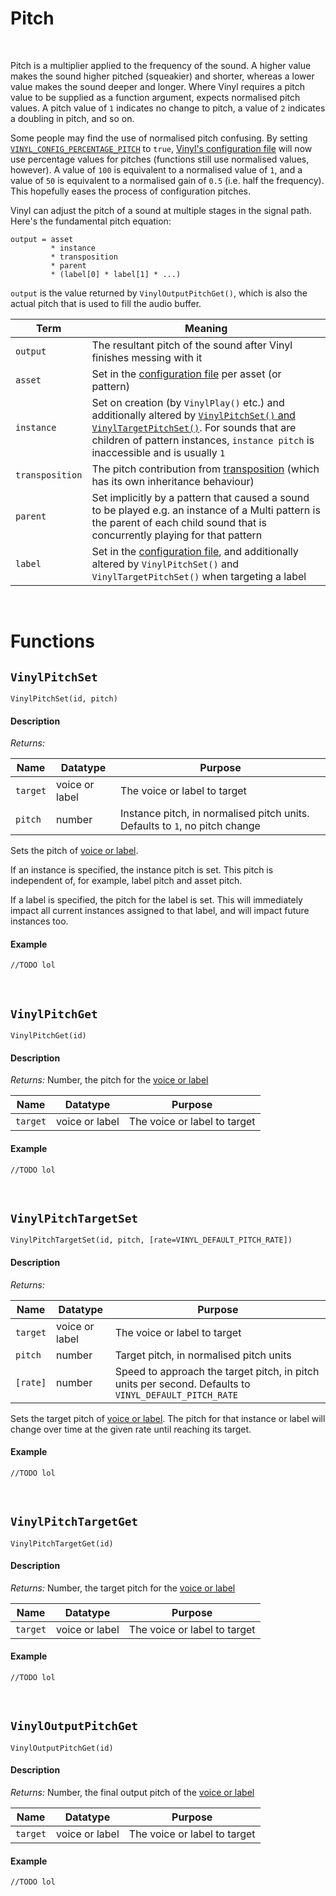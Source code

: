 # Pitch

&nbsp;

Pitch is a multiplier applied to the frequency of the sound. A higher value makes the sound higher pitched (squeakier) and shorter, whereas a lower value makes the sound deeper and longer. Where Vinyl requires a pitch value to be supplied as a function argument, expects normalised pitch values. A pitch value of `1` indicates no change to pitch, a value of `2` indicates a doubling in pitch, and so on.

Some people may find the use of normalised pitch confusing. By setting [`VINYL_CONFIG_PERCENTAGE_PITCH`](Config-Macros) to `true`, [Vinyl's configuration file](Configuration) will now use percentage values for pitches (functions still use normalised values, however). A value of `100` is equivalent to a normalised value of `1`, and a value of `50` is equivalent to a normalised gain of `0.5` (i.e. half the frequency). This hopefully eases the process of configuration pitches.

Vinyl can adjust the pitch of a sound at multiple stages in the signal path. Here's the fundamental pitch equation:

```
output = asset
         * instance
         * transposition
         * parent
         * (label[0] * label[1] * ...)
```

`output` is the value returned by `VinylOutputPitchGet()`, which is also the actual pitch that is used to fill the audio buffer.

|Term           |Meaning                                                                                                                                                                                                                          |
|---------------|---------------------------------------------------------------------------------------------------------------------------------------------------------------------------------------------------------------------------------|
|`output`       |The resultant pitch of the sound after Vinyl finishes messing with it                                                                                                                                                            |
|`asset`        |Set in the [configuration file](Configuration) per asset (or pattern)                                                                                                                                                            |
|`instance`     |Set on creation (by `VinylPlay()` etc.) and additionally altered by [`VinylPitchSet()` and `VinylTargetPitchSet()`](Gain). For sounds that are children of pattern instances, `instance pitch` is inaccessible and is usually `1`|
|`transposition`|The pitch contribution from [transposition](Transposition) (which has its own inheritance behaviour)                                                                                                                             |
|`parent`       |Set implicitly by a pattern that caused a sound to be played e.g. an instance of a Multi pattern is the parent of each child sound that is concurrently playing for that pattern                                                 |
|`label`        |Set in the [configuration file](Configuration), and additionally altered by `VinylPitchSet()` and `VinylTargetPitchSet()` when targeting a label                                                                                 |

&nbsp;

# Functions

## `VinylPitchSet`

`VinylPitchSet(id, pitch)`

<!-- tabs:start -->

#### **Description**

*Returns:*

|Name    |Datatype      |Purpose                                                                    |
|--------|--------------|---------------------------------------------------------------------------|
|`target`|voice or label|The voice or label to target                                               |
|`pitch` |number        |Instance pitch, in normalised pitch units. Defaults to `1`, no pitch change|

Sets the pitch of [voice or label](Terminology).

If an instance is specified, the instance pitch is set. This pitch is independent of, for example, label pitch and asset pitch.

If a label is specified, the pitch for the label is set. This will immediately impact all current instances assigned to that label, and will impact future instances too.

#### **Example**

```gml
//TODO lol
```

<!-- tabs:end -->

&nbsp;

## `VinylPitchGet`

`VinylPitchGet(id)`

<!-- tabs:start -->

#### **Description**

*Returns:* Number, the pitch for the [voice or label](Terminology)

|Name    |Datatype      |Purpose                     |
|--------|--------------|----------------------------|
|`target`|voice or label|The voice or label to target|

#### **Example**

```gml
//TODO lol
```

<!-- tabs:end -->

&nbsp;

## `VinylPitchTargetSet`

`VinylPitchTargetSet(id, pitch, [rate=VINYL_DEFAULT_PITCH_RATE])`

<!-- tabs:start -->

#### **Description**

*Returns:*

|Name    |Datatype      |Purpose                                                                                              |
|--------|--------------|-----------------------------------------------------------------------------------------------------|
|`target`|voice or label|The voice or label to target                                                                         |
|`pitch` |number        |Target pitch, in normalised pitch units                                                              |
|`[rate]`|number        |Speed to approach the target pitch, in pitch units per second. Defaults to `VINYL_DEFAULT_PITCH_RATE`|

Sets the target pitch of [voice or label](Terminology). The pitch for that instance or label will change over time at the given rate until reaching its target.

#### **Example**

```gml
//TODO lol
```

<!-- tabs:end -->

&nbsp;

## `VinylPitchTargetGet`

`VinylPitchTargetGet(id)`

<!-- tabs:start -->

#### **Description**

*Returns:* Number, the target pitch for the [voice or label](Terminology)

|Name    |Datatype      |Purpose                     |
|--------|--------------|----------------------------|
|`target`|voice or label|The voice or label to target|

#### **Example**

```gml
//TODO lol
```

<!-- tabs:end -->

&nbsp;

## `VinylOutputPitchGet`

`VinylOutputPitchGet(id)`

<!-- tabs:start -->

#### **Description**

*Returns:* Number, the final output pitch of the [voice or label](Terminology)

|Name    |Datatype      |Purpose                     |
|--------|--------------|----------------------------|
|`target`|voice or label|The voice or label to target|

#### **Example**

```gml
//TODO lol
```

<!-- tabs:end -->